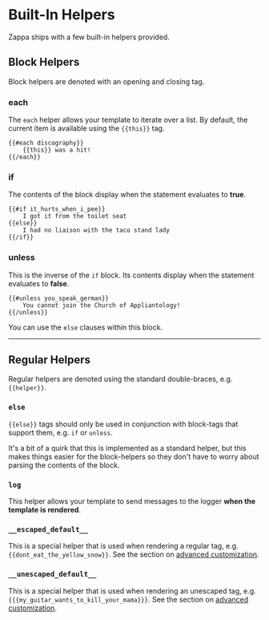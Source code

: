 # Built-In Helpers

Zappa ships with a few built-in helpers provided.

## Block Helpers

Block helpers are denoted with an opening and closing tag.

### each

The `each` helper allows your template to iterate over a list.  By default, the current item is available using the `{{this}}` tag.

```
{{#each discography}}
    {{this}} was a hit!
{{/each}}
```

### if

The contents of the block display when the statement evaluates to **true**.

```
{{#if it_hurts_when_i_pee}}
    I got it from the toilet seat
{{else}}
    I had no liaison with the taco stand lady
{{/if}}
```

### unless

This is the inverse of the `if` block. Its contents display when the statement evaluates to **false**.
```
{{#unless you_speak_german}}
    You cannot join the Church of Appliantology!
{{/unless}}
```

You can use the `else` clauses within this block.

----------------------------

## Regular Helpers

Regular helpers are denoted using the standard double-braces, e.g. `{{helper}}`.

### `else`

`{{else}}` tags should only be used in conjunction with block-tags that support them, e.g. `if` or `unless`.

It's a bit of a quirk that this is implemented as a standard helper, but this makes things easier for the block-helpers so they don't have to worry about parsing the contents of the block.

### `log`

This helper allows your template to send messages to the logger **when the template is rendered**. 

### `__escaped_default__`

This is a special helper that is used when rendering a regular tag, e.g. `{{dont_eat_the_yellow_snow}}`.  See the section on [advanced customization](advanced.md).

### `__unescaped_default__`

This is a special helper that is used when rendering an unescaped tag, e.g. `{{{my_guitar_wants_to_kill_your_mama}}}`.  See the section on [advanced customization](advanced.md).
